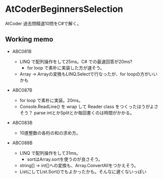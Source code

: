 ﻿# AtCoderBeginnersSelection

AtCoder 過去問精選10問をC#で解く。

## Working memo

- ABC081B
  - LINQ で配列操作をして25ms。C# での最速回答が20ms?
    - for loop で素朴に実装した方が速そう。
  - Array<string> -> Array<int>の変換もLINQ.Selectで行なったが、for loopの方がいいかも

- ABC087B
  - for loop で素朴に実装。20ms。
  - Console.ReadLine() を wrap して Reader class をつくったほうがよさそう？ parse intとかSplitとか毎回書くのは時間がかかる。

- ABC083B
  - 10進整数の各桁の和の求め方。

- ABC088B
  - LINQ で配列操作をして31ms。
    - sortはArray.sortを使うのが良さそう。
  - string[] -> int[]への変換も、Array.ConvertAllをつかえそう。
  - List<int>にしてList.Sort()でもよかったかも。そんなに遅くないっぽい
